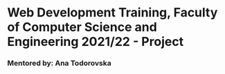 # Web Development Training, Faculty of Computer Science and Engineering 2021/22 - Project

### Mentored by: Ana Todorovska
